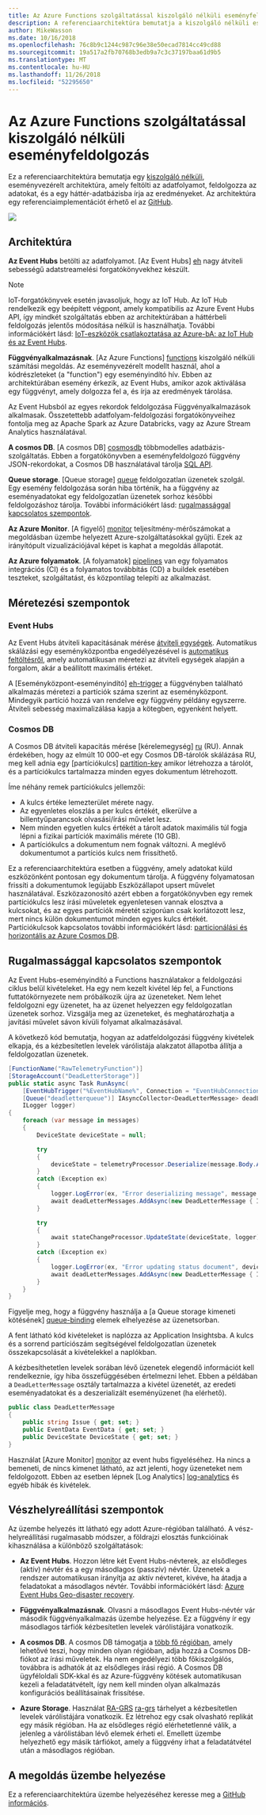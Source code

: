 ```yaml
---
title: Az Azure Functions szolgáltatással kiszolgáló nélküli eseményfeldolgozás
description: A referenciaarchitektúra bemutatja a kiszolgáló nélküli eseményfogadás és feldolgozás
author: MikeWasson
ms.date: 10/16/2018
ms.openlocfilehash: 76c8b9c1244c987c96e38e50ecad7814cc49cd88
ms.sourcegitcommit: 19a517a2fb70768b3edb9a7c3c37197baa61d9b5
ms.translationtype: MT
ms.contentlocale: hu-HU
ms.lasthandoff: 11/26/2018
ms.locfileid: "52295650"
---
```

# <a name="serverless-event-processing-using-azure-functions"></a>Az Azure Functions szolgáltatással kiszolgáló nélküli eseményfeldolgozás

Ez a referenciaarchitektúra bemutatja egy [kiszolgáló nélküli](https://azure.microsoft.com/solutions/serverless/), eseményvezérelt architektúra, amely feltölti az adatfolyamot, feldolgozza az adatokat, és a egy háttér-adatbázisba írja az eredményeket. Az architektúra egy referenciaimplementációt érhető el az [GitHub][github].

![](./_images/serverless-event-processing.png)

## <a name="architecture"></a>Architektúra

**Az Event Hubs** betölti az adatfolyamot. [Az Event Hubs] [ eh] nagy átviteli sebességű adatstreamelési forgatókönyvekhez készült.

> [!NOTE]
> IoT-forgatókönyvek esetén javasoljuk, hogy az IoT Hub. Az IoT Hub rendelkezik egy beépített végpont, amely kompatibilis az Azure Event Hubs API, így mindkét szolgáltatás ebben az architektúrában a háttérbeli feldolgozás jelentős módosítása nélkül is használhatja. További információkért lásd: [IoT-eszközök csatlakoztatása az Azure-bA: az IoT Hub és az Event Hubs][iot].

**Függvényalkalmazásnak**. [Az Azure Functions] [ functions] kiszolgáló nélküli számítási megoldás. Az eseményvezérelt modellt használ, ahol a kódrészleteket (a "function") egy eseményindító hív. Ebben az architektúrában esemény érkezik, az Event Hubs, amikor azok aktiválása egy függvényt, amely dolgozza fel a, és írja az eredmények tárolása.

Az Event Hubsból az egyes rekordok feldolgozása Függvényalkalmazások alkalmasak. Összetettebb adatfolyam-feldolgozási forgatókönyveihez fontolja meg az Apache Spark az Azure Databricks, vagy az Azure Stream Analytics használatával.

**A cosmos DB**. [A cosmos DB] [ cosmosdb] többmodelles adatbázis-szolgáltatás. Ebben a forgatókönyvben a eseményfeldolgozó függvény JSON-rekordokat, a Cosmos DB használatával tárolja [SQL API][cosmosdb-sql].

**Queue storage**. [Queue storage] [ queue] feldolgozatlan üzenetek szolgál. Egy esemény feldolgozása során hiba történik, ha a függvény az eseményadatokat egy feldolgozatlan üzenetek sorhoz későbbi feldolgozáshoz tárolja. További információkért lásd: [rugalmassággal kapcsolatos szempontok](#resiliency-considerations).

**Az Azure Monitor**. [A figyelő] [ monitor] teljesítmény-mérőszámokat a megoldásban üzembe helyezett Azure-szolgáltatásokkal gyűjti. Ezek az irányítópult vizualizációjával képet is kaphat a megoldás állapotát.

**Az Azure folyamatok**. [A folyamatok] [ pipelines] van egy folyamatos integrációs (CI) és a folyamatos továbbítás (CD) a buildek esetében teszteket, szolgáltatást, és központilag telepíti az alkalmazást.

## <a name="scalability-considerations"></a>Méretezési szempontok

### <a name="event-hubs"></a>Event Hubs

Az Event Hubs átviteli kapacitásának mérése [átviteli egységek][eh-throughput]. Automatikus skálázási egy eseményközpontba engedélyezésével is [automatikus feltöltésről][eh-autoscale], amely automatikusan méretezi az átviteli egységek alapján a forgalom, akár a beállított maximális értéket.

A [Eseményközpont-eseményindító] [ eh-trigger] a függvényben található alkalmazás méretezi a partíciók száma szerint az eseményközpont. Mindegyik partíció hozzá van rendelve egy függvény példány egyszerre. Átviteli sebesség maximalizálása kapja a kötegben, egyenként helyett.

### <a name="cosmos-db"></a>Cosmos DB

A Cosmos DB átviteli kapacitás mérése [kérelemegység] [ ru] (RU). Annak érdekében, hogy az elmúlt 10 000-et egy Cosmos DB-tárolók skálázása RU, meg kell adnia egy [partíciókulcs] [ partition-key] amikor létrehozza a tárolót, és a partíciókulcs tartalmazza minden egyes dokumentum létrehozott.

Íme néhány remek partíciókulcs jellemzői:

- A kulcs értéke lemezterület mérete nagy. 
- Az egyenletes eloszlás a per kulcs értékét, elkerülve a billentyűparancsok olvasási/írási művelet lesz.
- Nem minden egyetlen kulcs értékét a tárolt adatok maximális túl fogja lépni a fizikai partíciók maximális mérete (10 GB). 
- A partíciókulcs a dokumentum nem fognak változni. A meglévő dokumentumot a partíciós kulcs nem frissíthető. 

Ez a referenciaarchitektúra esetben a függvény, amely adatokat küld eszközönként pontosan egy dokumentum tárolja. A függvény folyamatosan frissíti a dokumentumok legújabb Eszközállapot upsert művelet használatával. Eszközazonosító azért ebben a forgatókönyvben egy remek partíciókulcs lesz írási műveletek egyenletesen vannak elosztva a kulcsokat, és az egyes partíciók méretét szigorúan csak korlátozott lesz, mert nincs külön dokumentumot minden egyes kulcs értékét. Partíciókulcsok kapcsolatos további információkért lásd: [particionálási és horizontális az Azure Cosmos DB][cosmosdb-scale].

## <a name="resiliency-considerations"></a>Rugalmassággal kapcsolatos szempontok

Az Event Hubs-eseményindító a Functions használatakor a feldolgozási ciklus belül kivételeket. Ha egy nem kezelt kivétel lép fel, a Functions futtatókörnyezete nem próbálkozik újra az üzeneteket. Nem lehet feldolgozni egy üzenetet, ha az üzenet helyezzen egy feldolgozatlan üzenetek sorhoz. Vizsgálja meg az üzeneteket, és meghatározhatja a javítási művelet sávon kívüli folyamat alkalmazásával. 

A következő kód bemutatja, hogyan az adatfeldolgozási függvény kivételek elkapja, és a kézbesítetlen levelek várólistája alakzatot állapotba állítja a feldolgozatlan üzenetek.

```csharp
[FunctionName("RawTelemetryFunction")]
[StorageAccount("DeadLetterStorage")]
public static async Task RunAsync(
    [EventHubTrigger("%EventHubName%", Connection = "EventHubConnection", ConsumerGroup ="%EventHubConsumerGroup%")]EventData[] messages,
    [Queue("deadletterqueue")] IAsyncCollector<DeadLetterMessage> deadLetterMessages,
    ILogger logger)
{
    foreach (var message in messages)
    {
        DeviceState deviceState = null;

        try
        {
            deviceState = telemetryProcessor.Deserialize(message.Body.Array, logger);
        }
        catch (Exception ex)
        {
            logger.LogError(ex, "Error deserializing message", message.SystemProperties.PartitionKey, message.SystemProperties.SequenceNumber);
            await deadLetterMessages.AddAsync(new DeadLetterMessage { Issue = ex.Message, EventData = message });
        }

        try
        {
            await stateChangeProcessor.UpdateState(deviceState, logger);
        }
        catch (Exception ex)
        {
            logger.LogError(ex, "Error updating status document", deviceState);
            await deadLetterMessages.AddAsync(new DeadLetterMessage { Issue = ex.Message, EventData = message, DeviceState = deviceState });
        }
    }
}
```

Figyelje meg, hogy a függvény használja a [a Queue storage kimeneti kötésének] [ queue-binding] elemek elhelyezése az üzenetsorban.

A fent látható kód kivételeket is naplózza az Application Insightsba. A kulcs és a sorrend partíciószám segítségével feldolgozatlan üzenetek összekapcsolását a kivételekkel a naplókban. 

A kézbesíthetetlen levelek sorában lévő üzenetek elegendő információt kell rendelkeznie, így hiba összefüggésében értelmezni lehet. Ebben a példában a `DeadLetterMessage` osztály tartalmazza a kivétel üzenetét, az eredeti eseményadatokat és a deszerializált eseményüzenet (ha elérhető). 

```csharp
public class DeadLetterMessage
{
    public string Issue { get; set; }
    public EventData EventData { get; set; }
    public DeviceState DeviceState { get; set; }
}
```

Használat [Azure Monitor] [ monitor] az event hubs figyeléséhez. Ha nincs a bemeneti, de nincs kimenet látható, az azt jelenti, hogy üzeneteket nem feldolgozott. Ebben az esetben lépnek [Log Analytics] [ log-analytics] és egyéb hibák és kivételek.

## <a name="disaster-recovery-considerations"></a>Vészhelyreállítási szempontok

Az üzembe helyezés itt látható egy adott Azure-régióban található. A vész-helyreállítási rugalmasabb módszer, a földrajzi elosztás funkcióinak kihasználása a különböző szolgáltatások:

- **Az Event Hubs**. Hozzon létre két Event Hubs-névterek, az elsődleges (aktív) névtér és a egy másodlagos (passzív) névtér. Üzenetek a rendszer automatikusan irányítja az aktív névteret, kivéve, ha átadja a feladatokat a másodlagos névtér. További információkért lásd: [Azure Event Hubs Geo-disaster recovery][eh-dr].

- **Függvényalkalmazásnak**. Olvasni a másodlagos Event Hubs-névtér vár második függvényalkalmazás üzembe helyezése. Ez a függvény ír egy másodlagos tárfiók kézbesítetlen levelek várólistájára vonatkozik.

- **A cosmos DB**. A cosmos DB támogatja a [több fő régióban][cosmosdb-geo], amely lehetővé teszi, hogy minden olyan régióban, adja hozzá a Cosmos DB-fiókot az írási műveletek. Ha nem engedélyezi több főkiszolgálós, továbbra is adhatók át az elsődleges írási régió. A Cosmos DB ügyféloldali SDK-kkal és az Azure-függvény kötések automatikusan kezeli a feladatátvételt, így nem kell minden olyan alkalmazás konfigurációs beállításainak frissítése.

- **Azure Storage**. Használat [RA-GRS] [ ra-grs] tárhelyet a kézbesítetlen levelek várólistájára vonatkozik. Ez létrehoz egy csak olvasható replikát egy másik régióban. Ha az elsődleges régió elérhetetlenné válik, a jelenleg a várólistában lévő elemek érheti el. Emellett üzembe helyezhető egy másik tárfiókot, amely a függvény írhat a feladatátvétel után a másodlagos régióban.

## <a name="deploy-the-solution"></a>A megoldás üzembe helyezése

Ez a referenciaarchitektúra üzembe helyezéséhez keresse meg a [GitHub információs][readme]. 

<!-- links -->

[cosmosdb]: /azure/cosmos-db/introduction
[cosmosdb-geo]: /azure/cosmos-db/distribute-data-globally
[cosmosdb-scale]: /azure/cosmos-db/partition-data
[cosmosdb-sql]: /azure/cosmos-db/sql-api-introduction
[eh]: /azure/event-hubs/
[eh-autoscale]: /azure/event-hubs/event-hubs-auto-inflate
[eh-dr]: /azure/event-hubs/event-hubs-geo-dr
[eh-throughput]: /azure/event-hubs/event-hubs-features#throughput-units
[eh-trigger]: /azure/azure-functions/functions-bindings-event-hubs
[functions]: /azure/azure-functions/functions-overview
[iot]: /azure/iot-hub/iot-hub-compare-event-hubs
[log-analytics]: /azure/log-analytics/log-analytics-queries
[monitor]: /azure/azure-monitor/overview
[partition-key]: /azure/cosmos-db/partition-data
[pipelines]: /azure/devops/pipelines/index
[queue]: /azure/storage/queues/storage-queues-introduction
[queue-binding]: /azure/azure-functions/functions-bindings-storage-queue#output
[ra-grs]: /azure/storage/common/storage-redundancy-grs
[ru]: /azure/cosmos-db/request-units

[github]: https://github.com/mspnp/serverless-reference-implementation
[readme]: https://github.com/mspnp/serverless-reference-implementation/blob/master/README.md
